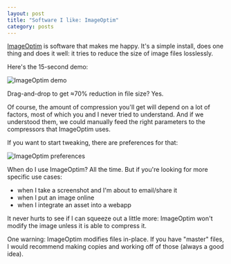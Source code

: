 ```yaml
---
layout: post
title: "Software I like: ImageOptim"
category: posts
---
```


[ImageOptim][imageoptim] is software that makes me happy. It's a simple
install, does one thing and does it well: it tries to reduce the size of image
files losslessly.

Here's the 15-second demo:

![ImageOptim demo]({{site.url}}/assets/imageoptim/imageOptim.gif)

Drag-and-drop to get ≈70% reduction in file size? Yes.

Of course, the amount of compression you'll get will depend on a lot of
factors, most of which you and I never tried to understand. And if we
understood them, we could manually feed the right parameters to the compressors
that ImageOptim uses.

If you want to start tweaking, there are preferences for that:

![ImageOptim preferences]({{site.url}}/assets/imageoptim/options.png)

When do I use ImageOptim? All the time. But if you're looking for more specific
use cases:

- when I take a screenshot and I'm about to email/share it
- when I put an image online
- when I integrate an asset into a webapp

It never hurts to see if I can squeeze out a little more: ImageOptim won't
modify the image unless it is able to compress it.

One warning: ImageOptim modifies files in-place. If you have "master" files, I
would recommend making copies and working off of those (always a good idea).

[imageoptim]: http://imageoptim.com/


